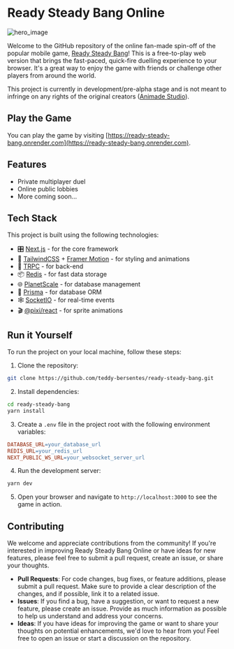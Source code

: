 # Ready Steady Bang Online

![hero_image](https://ucarecdn.com/4ff39193-0ebd-4ff0-9a83-982a1a7f220e/og.png)

Welcome to the GitHub repository of the online fan-made spin-off of the popular mobile game, [Ready Steady Bang](https://apps.apple.com/us/app/ready-steady-bang/id447588618)! This is a free-to-play web version that brings the fast-paced, quick-fire duelling experience to your browser. It's a great way to enjoy the game with friends or challenge other players from around the world.

This project is currently in development/pre-alpha stage and is not meant to infringe on any rights of the original creators ([Animade Studio](https://animade.tv/projects/cowboy-games)).

## Play the Game

You can play the game by visiting [https://ready-steady-bang.onrender.com](https://ready-steady-bang.onrender.com).

## Features

- Private multiplayer duel
- Online public lobbies
- More coming soon…

## Tech Stack

This project is built using the following technologies:

- 🎛️ [Next.js](https://vercel.com/solutions/nextjs) - for the core framework
- 🎨 [TailwindCSS](https://tailwindcss.com/) + [Framer Motion](https://www.framer.com/motion/) - for styling and animations
- 🔄 [TRPC](https://trpc.io/) - for back-end
- 📦 [Redis](https://redis.com/) - for fast data storage
- 🌐 [PlanetScale](https://planetscale.com/) - for database management
- 🧬 [Prisma](https://www.prisma.io/) - for database ORM
- 🕸️ [SocketIO](https://socket.io/) - for real-time events
- 🎬 [@pixi/react](https://reactpixi.org/) - for sprite animations

## Run it Yourself

To run the project on your local machine, follow these steps:

1. Clone the repository:

```bash
git clone https://github.com/teddy-bersentes/ready-steady-bang.git
```

2. Install dependencies:

```bash
cd ready-steady-bang
yarn install
```

3. Create a `.env` file in the project root with the following environment variables:

```makefile
DATABASE_URL=your_database_url
REDIS_URL=your_redis_url
NEXT_PUBLIC_WS_URL=your_websocket_server_url
```

4. Run the development server:

```bash
yarn dev
```

5. Open your browser and navigate to `http://localhost:3000` to see the game in action.

## Contributing

We welcome and appreciate contributions from the community! If you're interested in improving Ready Steady Bang Online or have ideas for new features, please feel free to submit a pull request, create an issue, or share your thoughts.

- **Pull Requests**: For code changes, bug fixes, or feature additions, please submit a pull request. Make sure to provide a clear description of the changes, and if possible, link it to a related issue.
- **Issues**: If you find a bug, have a suggestion, or want to request a new feature, please create an issue. Provide as much information as possible to help us understand and address your concerns.
- **Ideas**: If you have ideas for improving the game or want to share your thoughts on potential enhancements, we'd love to hear from you! Feel free to open an issue or start a discussion on the repository.

